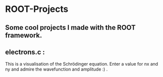 # ROOT-Projects

## Some cool projects I made with the ROOT framework.

## electrons.c :

This is a visualisation of the Schrödinger equation. Enter a value for nx and ny and admire the wavefunction and amplitude :) .
